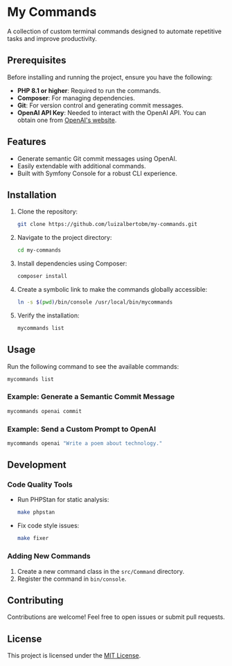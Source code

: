 # My Commands

A collection of custom terminal commands designed to automate repetitive tasks and improve productivity.

## Prerequisites

Before installing and running the project, ensure you have the following:

- **PHP 8.1 or higher**: Required to run the commands.
- **Composer**: For managing dependencies.
- **Git**: For version control and generating commit messages.
- **OpenAI API Key**: Needed to interact with the OpenAI API. You can obtain one from [OpenAI's website](https://platform.openai.com/api-keys).

## Features

- Generate semantic Git commit messages using OpenAI.
- Easily extendable with additional commands.
- Built with Symfony Console for a robust CLI experience.

## Installation

1. Clone the repository:
   ```bash
   git clone https://github.com/luizalbertobm/my-commands.git
   ```

2. Navigate to the project directory:
   ```bash
   cd my-commands
   ```

3. Install dependencies using Composer:
   ```bash
   composer install
   ```

4. Create a symbolic link to make the commands globally accessible:
   ```bash
   ln -s $(pwd)/bin/console /usr/local/bin/mycommands
   ```

5. Verify the installation:
   ```bash
   mycommands list
   ```

## Usage

Run the following command to see the available commands:
```bash
mycommands list
```

### Example: Generate a Semantic Commit Message
```bash
mycommands openai commit
```

### Example: Send a Custom Prompt to OpenAI
```bash
mycommands openai "Write a poem about technology."
```

## Development

### Code Quality Tools
- Run PHPStan for static analysis:
  ```bash
  make phpstan
  ```
- Fix code style issues:
  ```bash
  make fixer
  ```

### Adding New Commands
1. Create a new command class in the `src/Command` directory.
2. Register the command in `bin/console`.

## Contributing

Contributions are welcome! Feel free to open issues or submit pull requests.

## License

This project is licensed under the [MIT License](LICENSE).
